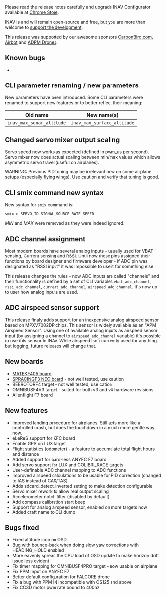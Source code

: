 Please read the release notes carefully and upgrade INAV Configurator available at [Chrome Store](https://chrome.google.com/webstore/detail/inav-configurator/fmaidjmgkdkpafmbnmigkpdnpdhopgel).

INAV is and will remain open-source and free, but you are more than welcome to [support the development](https://inavflight.github.io/supporting-inav/). 

This release was supported by our awesome sponsors [CarbonBird.com](http://www.CarbonBird.com), [Airbot](http://shop.myairbot.com/) and [ADPM Drones](http://www.adpm.pro/).

## Known bugs

- 

## CLI parameter renaming / new parameters

New parameters have been introduced. Some CLI parameters were renamed to support new features or to better reflect their meaning:

| Old name               | New name(s)                                                    |
|------------------------|----------------------------------------------------------------|
| `inav_max_sonar_altitude` | `inav_max_surface_altitude`                                      |

## Changed servo mixer output scaling

Servo speed now works as expected (defined in pwm_us per second). Servo mixer now does actual scaling between min/max values which allows asymmetric servo travel (useful on airplanes).

WARNING: Previous PID tuning may be irrelevant now on some airplane setups (especially flying wings). Use caution and verify that tuning is good.

## CLI smix command new syntax

New syntax for `smix` command is:

`smix n SERVO_ID SIGNAL_SOURCE RATE SPEED`

_MIN_ and _MAX_ were removed as they were indeed ignored.

## ADC channel assignment

Most modern boards have several analog inputs - usually used for VBAT sensing, Current sensing and RSSI. Until now these pins assigned their functions by board designer and firmware developer - if ADC pin was designated as "RSSI input" it was impossible to use it for something else. 

This release changes the rules - now ADC inputs are called "channels" and their functionality is defined by a set of CLI variables `vbat_adc_channel`, `rssi_adc_channel`, `current_adc_channel`, `airspeed_adc_channel`. It's now up to user how analog inputs are used.

## ADC airspeed sensor support

This release finaly adds support for an inexpensive analog airspeed sensor based on MPXV7002DP chips. This sensor is widely available as an "APM Airspeed Sensor". Using one of available analog inputs as airspeed sensor input (by assigning a channel to `airspeed_adc_channel` variable) it's possible to use this sensor in INAV. While airspeed isn't  currently used for anything but logging, future releases will change that.

## New boards

- [MATEKF405 board](http://www.mateksys.com/?portfolio=f405-osd)
- [SPRACINGF3 NEO board](http://seriouslypro.com/spracingf3neo) - not well tested, use caution
- BEEROTORF4 target - not well tested, use cation
- OMNIBUSF4V3 target - suited for both v3 and v4 hardware revisions
- Alienflight F7 board


## New features

- Improved landing procedure for airplanes. Still acts more like a controlled crash, but does the touchdown in a much more gentle way now.
- eLeReS support for KFC board
- Enable GPS on LUX target
- Flight statistics (odometer) - a feature to accumulate total flight hours and distance
- Added support for baro-less ANYFC F7 board
- Add servo support for LUX and COLIBRI_RACE targets
- User-definable ADC channel mapping to ADC functions
- Improved airspeed calculations to be usable for PID correction (changed to IAS instead of CAS/TAS)
- Adds sdcard_detect_inverted setting to make detection configurable
- Servo mixer rework to allow real output scaling
- Accelerometer notch filter (disabled by default)
- Add compass calibration start beep
- Support for analog airspeed sensor, enabled on more targets now
- Added craft name to CLI dump

## Bugs fixed

- Fixed altitude icon on OSD
- Bug with bounce-back when doing slow yaw corrections with HEADING_HOLD enabled
- More eavenly spread the CPU load of OSD update to make horizon drift issue less evident
- Fix timer mapping for OMNIBUSF4PRO target - now usable on airplane
- Fix PPM input on ANYFC F7
- Better default configuration for FALCORE drone
- Fix a bug with PPM IN incompatible with OS125 and above
- Fix CC3D motor pwm rate bound to 400hz